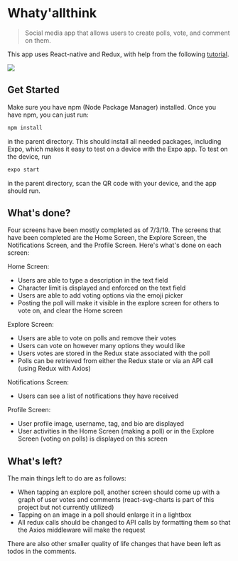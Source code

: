 # Whaty'allthink
> Social media app that allows users to create polls, vote, and comment on them.

This app uses React-native and Redux, with help from the following [tutorial](https://blog.cloudboost.io/getting-started-with-react-native-and-redux-6cd4addeb29).

![](header.png)

## Get Started

Make sure you have npm (Node Package Manager) installed. Once you have npm, you can just run:
```sh
npm install
```
in the parent directory. This should install all needed packages, including Expo, which makes it easy to test on a device with the Expo app. To test on the device, run
```sh
expo start
```
in the parent directory, scan the QR code with your device, and the app should run.

## What's done?
Four screens have been mostly completed as of 7/3/19. The screens that have been completed are the Home Screen, the Explore Screen, the Notifications Screen, and the Profile Screen. Here's what's done on each screen:

Home Screen:
* Users are able to type a description in the text field
* Character limit is displayed and enforced on the text field
* Users are able to add voting options via the emoji picker
* Posting the poll will make it visible in the explore screen for others to vote on, and clear the Home screen

Explore Screen:
* Users are able to vote on polls and remove their votes
* Users can vote on however many options they would like
* Users votes are stored in the Redux state associated with the poll
* Polls can be retrieved from either the Redux state or via an API call (using Redux with Axios)

Notifications Screen:
* Users can see a list of notifications they have received

Profile Screen:
* User profile image, username, tag, and bio are displayed
* User activities in the Home Screen (making a poll) or in the Explore Screen (voting on polls) is displayed on this screen


## What's left?
The main things left to do are as follows:
* When tapping an explore poll, another screen should come up with a graph of user votes and comments (react-svg-charts is part of this project but not currently utilized)
* Tapping on an image in a poll should enlarge it in a lightbox
* All redux calls should be changed to API calls by formatting them so that the Axios middleware will make the request

There are also other smaller quality of life changes that have been left as todos in the comments.
